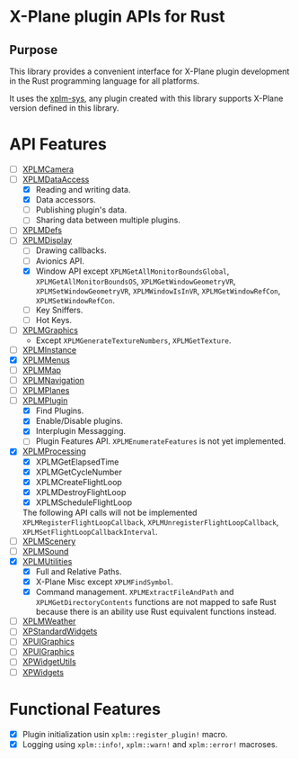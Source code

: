 # X-Plane plugin APIs for Rust

## Purpose

This library provides a convenient interface for X-Plane plugin development in the Rust programming language for all platforms.

It uses the [xplm-sys](https://github.com/artemkorobko/xplm-sys), any plugin created with this library
supports X-Plane version defined in this library.

# API Features

- [ ] [XPLMCamera](https://developer.x-plane.com/sdk/XPLMCamera)
- [ ] [XPLMDataAccess](https://developer.x-plane.com/sdk/XPLMDataAccess)
     - [X] Reading and writing data.
     - [X] Data accessors.
     - [ ] Publishing plugin's data.
     - [ ] Sharing data between multiple plugins.
- [ ] [XPLMDefs](https://developer.x-plane.com/sdk/XPLMDefs)
- [ ] [XPLMDisplay](https://developer.x-plane.com/sdk/XPLMDisplay)
    - [ ] Drawing callbacks.
    - [ ] Avionics API.
    - [X] Window API except `XPLMGetAllMonitorBoundsGlobal`, `XPLMGetAllMonitorBoundsOS`, `XPLMGetWindowGeometryVR`, `XPLMSetWindowGeometryVR`, `XPLMWindowIsInVR`, `XPLMGetWindowRefCon`, `XPLMSetWindowRefCon`.
    - [ ] Key Sniffers.
    - [ ] Hot Keys.
- [ ] [XPLMGraphics](https://developer.x-plane.com/sdk/XPLMGraphics)
    - Except `XPLMGenerateTextureNumbers`, `XPLMGetTexture`.
- [ ] [XPLMInstance](https://developer.x-plane.com/sdk/XPLMInstance)
- [X] [XPLMMenus](https://developer.x-plane.com/sdk/XPLMMenus)
- [ ] [XPLMMap](https://developer.x-plane.com/sdk/XPLMMap)
- [ ] [XPLMNavigation](https://developer.x-plane.com/sdk/XPLMNavigation)
- [ ] [XPLMPlanes](https://developer.x-plane.com/sdk/XPLMPlanes)
- [ ] [XPLMPlugin](https://developer.x-plane.com/sdk/XPLMPlugin)
    - [X] Find Plugins.
    - [X] Enable/Disable plugins.
    - [X] Interplugin Messagging.
    - [ ] Plugin Features API. `XPLMEnumerateFeatures` is not yet implemented.
- [X] [XPLMProcessing](https://developer.x-plane.com/sdk/XPLMProcessing)
    - [X] XPLMGetElapsedTime
    - [X] XPLMGetCycleNumber
    - [X] XPLMCreateFlightLoop
    - [X] XPLMDestroyFlightLoop
    - [X] XPLMScheduleFlightLoop
  
  The following API calls will not be implemented `XPLMRegisterFlightLoopCallback`, `XPLMUnregisterFlightLoopCallback`, `XPLMSetFlightLoopCallbackInterval`.
- [ ] [XPLMScenery](https://developer.x-plane.com/sdk/XPLMScenery)
- [ ] [XPLMSound](https://developer.x-plane.com/sdk/XPLMSound)
- [X] [XPLMUtilities](https://developer.x-plane.com/sdk/XPLMUtilities)
    - [X] Full and Relative Paths.  
    - [X] X-Plane Misc except `XPLMFindSymbol`.  
    - [X] Command management.
`XPLMExtractFileAndPath` and `XPLMGetDirectoryContents` functions are not mapped to safe Rust because there is an ability use Rust equivalent functions instead.
- [ ] [XPLMWeather](https://developer.x-plane.com/sdk/XPLMWeather)
- [ ] [XPStandardWidgets](https://developer.x-plane.com/sdk/XPStandardWidgets)
- [ ] [XPUIGraphics](https://developer.x-plane.com/sdk/XPUIGraphics)
- [ ] [XPUIGraphics](https://developer.x-plane.com/sdk/XPUIGraphics)
- [ ] [XPWidgetUtils](https://developer.x-plane.com/sdk/XPWidgetUtils)
- [ ] [XPWidgets](https://developer.x-plane.com/sdk/XPWidgets)

# Functional Features

- [X] Plugin initialization usin `xplm::register_plugin!` macro.
- [X] Logging using `xplm::info!`, `xplm::warn!` and `xplm::error!` macroses.
